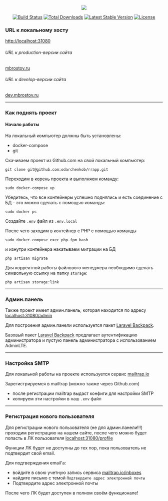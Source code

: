 <p align="center"><img src="https://laravel.com/assets/img/components/logo-laravel.svg"></p>

<p align="center">
<a href="https://travis-ci.org/laravel/framework"><img src="https://travis-ci.org/laravel/framework.svg" alt="Build Status"></a>
<a href="https://packagist.org/packages/laravel/framework"><img src="https://poser.pugx.org/laravel/framework/d/total.svg" alt="Total Downloads"></a>
<a href="https://packagist.org/packages/laravel/framework"><img src="https://poser.pugx.org/laravel/framework/v/stable.svg" alt="Latest Stable Version"></a>
<a href="https://packagist.org/packages/laravel/framework"><img src="https://poser.pugx.org/laravel/framework/license.svg" alt="License"></a>
</p>


### URL к локальному хосту
[http://localhost:31080](http://localhost:31080)

###### URL к production-версии сайта
[mbrostov.ru](https://mbrostov.ru)

###### URL к develop-версии сайта
[dev.mbrostov.ru](http://dev.mbrostov.ru)

---
### Как поднять проект

#### Начало работы
На локальный компьютер должны быть установлены:
* docker-compose
* git

Скачиваем проект из Github.com на свой локальный компьютер:
```
git clone git@github.com:odarchenkob/rrapp.git
```

Переходим в корень проекта и выполняем команду:
```
sudo docker-compose up
```

Убедитесь, что все контейнеры успешно поднялись и есть соединение с БД - это можно сделать с помощью команды:
```
sudo docker ps
``` 

Создайте `.env` файл из `.env.local`


После чего заходим в контейнер с PHP с помощью команды 
```
sudo docker-compose exec php-fpm bash
```

и изнутри контейнера накатываем миграции на БД 
```
php artisan migrate
```

Для корректной работы файлового менеджера необходимо сделать символьную ссылку на папку `storage`:
```
php artisan storage:link
```

---
### Админ.панель

Также проект имеет админ.панель, которая находится по адресу 
[localhost:31080/admin](http://localhost:31080/admin)

Для построения админ.панели используется пакет [Laravel Backpack](https://github.com/Laravel-Backpack).

Базовый пакет [Laravel Backpack](https://github.com/Laravel-Backpack) предлагает аутентификацию администратора и пустую панель администратора с использованием AdminLTE.

---
### Настройка SMTP

Для локальной работы на проекте используется сервис
[mailtrap.io](https://mailtrap.io)

Зарегистрируемся в mailtrap (можно также через Github.com)
* после регистрации mailtrap выдаст конфиги для настройки SMTP
* копируем эти настройки в наш `.env` файл

---
### Регистрация нового пользователя
Для регистрации нового пользователя (не для админ.панели!!!) проходим регистрацию на нашем сайте, после чего можно будет попасть в ЛК пользователя
[localhost:31080/profile](http://localhost:31080/profile)

Функции ЛК будет не доступны до тех пор, пока пользователь не подтвердит свой email.

Для подтверждения email'a:
* войдите в свою учетную запись сервиса [mailtrap.io/inboxes](https://mailtrap.io/inboxes)
* найдите письмо с темой `Подтвердите адрес электронной почты` 
* Подтвердите адрес электронной почты

После чего ЛК будет доступен в полном своём функционале!